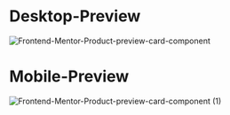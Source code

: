# Desktop-Preview
![Frontend-Mentor-Product-preview-card-component](https://github.com/Abhi865625/product-preview-card-component/assets/93569162/ac5dd21f-495a-4f8e-9388-acd2b9cbc0d6)

# Mobile-Preview
![Frontend-Mentor-Product-preview-card-component (1)](https://github.com/Abhi865625/product-preview-card-component/assets/93569162/dcca4585-83e7-44e1-ad66-70c4a034abae)

